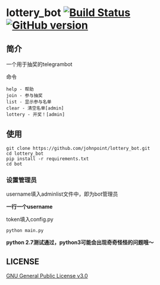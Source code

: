 # lottery_bot  [![Build Status](https://travis-ci.org/johnpoint/lottery_bot.svg?branch=master)](https://travis-ci.org/johnpoint/lottery_bot) [![GitHub version](https://badge.fury.io/gh/johnpoint%2Flottery_bot.svg)](https://badge.fury.io/gh/johnpoint%2Flottery_bot)
## 简介 ##

一个用于抽奖的telegrambot

命令

```
help - 帮助
join - 参与抽奖
list - 显示参与名单
clear - 清空名单[admin]
lottery - 开奖！[admin]
```

## 使用 ##

```
git clone https://github.com/johnpoint/lottery_bot.git
cd lottery_bot
pip install -r requirements.txt
cd bot
```

### 设置管理员 ###

username填入adminlist文件中，即为bot管理员

**一行一个username**

token填入config.py

```
python main.py
```

**python 2.7测试通过，python3可能会出现奇奇怪怪的问题哦～**

## LICENSE ##

[GNU General Public License v3.0](https://github.com/johnpoint/lottery_bot/blob/master/LICENSE)
